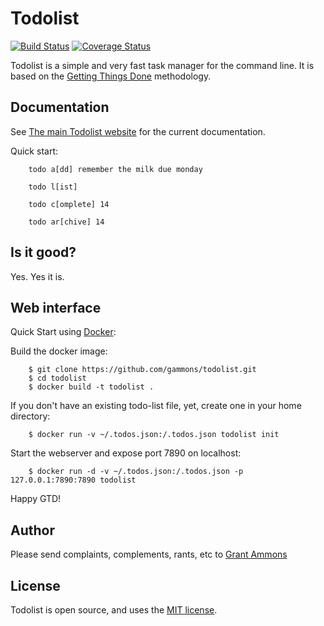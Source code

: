 # Todolist

[![Build Status](https://travis-ci.org/mikezter/todolist.svg?branch=edit-todos-tests)](https://travis-ci.org/mikezter/todolist?branch=edit-todos-test)
[![Coverage Status](https://coveralls.io/repos/github/mikezter/todolist/badge.svg?branch=edit-todos-tests)](https://coveralls.io/github/mikezter/todolist?branch=edit-todos-tests)

Todolist is a simple and very fast task manager for the command line.  It is based on the [Getting Things Done][gtd] methodology.

[gtd]: http://lifehacker.com/productivity-101-a-primer-to-the-getting-things-done-1551880955

## Documentation

See [The main Todolist website][tdl] for the current documentation.

[tdl]: http://todolist.site

Quick start:

		todo a[dd] remember the milk due monday

		todo l[ist]

		todo c[omplete] 14

		todo ar[chive] 14

## Is it good?

Yes.  Yes it is.

## Web interface

Quick Start using [Docker](https://github.com/docker/docker.git):

Build the docker image:

		$ git clone https://github.com/gammons/todolist.git
		$ cd todolist
		$ docker build -t todolist .

If you don't have an existing todo-list file, yet, create one in your
home directory:

		$ docker run -v ~/.todos.json:/.todos.json todolist init

Start the webserver and expose port 7890 on localhost:

		$ docker run -d -v ~/.todos.json:/.todos.json -p 127.0.0.1:7890:7890 todolist

Happy GTD!

## Author

Please send complaints, complements, rants, etc to [Grant Ammons][ga]

## License

Todolist is open source, and uses the [MIT license](https://github.com/gammons/todolist/blob/master/LICENSE.md).

[ga]: https://twitter.com/gammons
